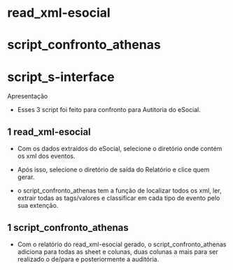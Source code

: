 # read_xml-esocial

# script_confronto_athenas

# script_s-interface

Apresentação

- Esses 3 script foi feito para confronto para Autitoria do eSocial.

## 1 read_xml-esocial

- Com os dados extraídos do eSocial, selecione o diretório onde contém os xml dos eventos.
- Após isso, selecione o diretório de saída do Relatório e clice quem gerar.

- o script_confronto_athenas tem a função de localizar todos os xml, ler, extrair todas as tags/valores e classificar em cada tipo de evento pelo sua extenção.

## 1 script_confronto_athenas

- Com o relatório do read_xml-esocial gerado, o script_confronto_athenas adiciona para todas as sheet e colunas, duas colunas a mais para ser realizado o de/para e posteriormente a auditória.
